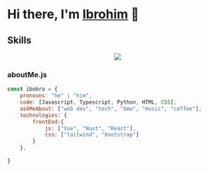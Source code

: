 # Hi there, I'm [Ibrohim](https://t.me/fakeibobro) 👋

## Skills
<div align="center">
    <img src="https://skillicons.dev/icons?i=vue,nuxt,react,typescript,js,py,vite,tailwind&perline=4" />
</div>

### aboutMe.js

```javascript
const ibobro = {
    pronouns: "he" | "him",
    code: [Javascript, Typescript, Python, HTML, CSS],
    askMeAbout: ["web dev", "tech", "bmw", "music", "coffee"],
    technologies: {
        frontEnd:{
            js: ["Vue", "Nuxt", "React"],
            css: ["tailwind", "bootstrap"]
        }
    },
    
}
```

###

